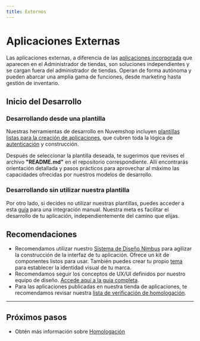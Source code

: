 ```yaml
---
title: Externos
---
```


# Aplicaciones Externas

Las aplicaciones externas, a diferencia de las [aplicaciones incorporada](./native.md) que aparecen en el Administrador de tiendas, son soluciones independientes y se cargan fuera del administrador de tiendas. Operan de forma autónoma y pueden abarcar una amplia gama de funciones, desde marketing hasta gestión de inventario.

## Inicio del Desarrollo

### Desarrollando desde una plantilla

Nuestras herramientas de desarrollo en Nuvemshop incluyen [plantillas listas para la creación de aplicaciones](../developer-tools/templates#tipos-de-template), que cubren toda la lógica de [autenticación](../applications/overview#autenticando-seu-aplicativo) y construcción.

Después de seleccionar la plantilla deseada, te sugerimos que revises el archivo **"README.md"** en el repositorio correspondiente. Allí encontrarás orientación detallada y pasos prácticos para aprovechar al máximo las capacidades ofrecidas por nuestros modelos de desarrollo.

### Desarrollando sin utilizar nuestra plantilla

Por otro lado, si decides no utilizar nuestras plantillas, puedes acceder a esta [guía](./authentication.md) para una integración manual. Nuestra meta es facilitar el desarrollo de tu aplicación, independientemente del camino que elijas.

## Recomendaciones

- Recomendamos utilizar nuestro [Sistema de Diseño Nimbus](../developer-tools/nimbus.md) para agilizar la construcción de la interfaz de tu aplicación. Ofrece un kit de componentes listos para usar. También puedes crear tu propio [tema](https://nimbus.nuvemshop.com.br/documentation/resources/themes) para establecer la identidad visual de tu marca.
- Recomendamos seguir los conceptos de UX/UI definidos por nuestro equipo de diseño. [Accede aquí a la guía completa](../design-guidelines/overview.md).
- Para las aplicaciones publicadas en nuestra tienda de aplicaciones, te recomendamos revisar nuestra [lista de verificación de homologación](../homologation/overview.md).

---

## Próximos pasos

- Obtén más información sobre [Homologación](../homologation/overview.md)
